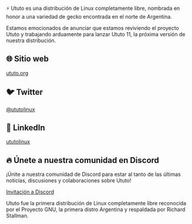 :zap: Ututo es una distribución de Linux completamente libre, nombrada en honor a una variedad de gecko encontrada en el norte de Argentina.

Estamos emocionados de anunciar que estamos reviviendo el proyecto Ututo y trabajando arduamente para lanzar Ututo 11, la próxima versión de nuestra distribución.

## 🌐 Sitio web

[ututo.org](https://ututo.org)

## 🐦 Twitter

[@ututolinux](https://twitter.com/ututolinux)

## 💼 LinkedIn

[ututolinux](https://www.linkedin.com/company/ututolinux)

## 🔥 Únete a nuestra comunidad en Discord

¡Únite a nuestra comunidad de Discord para estar al tanto de las últimas noticias, discusiones y colaboraciones sobre Ututo!

[Invitación a Discord](https://discord.com/invite/ASEuyrfpFy)

Ututo fue la primera distribución de Linux completamente libre reconocida por el Proyecto GNU, la primera distro Argentina y respaldada por Richard Stallman.
